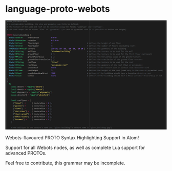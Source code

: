 # language-proto-webots

![Screenshot](./resources/protoatom.PNG)

Webots-flavoured PROTO Syntax Highlighting Support in Atom!

Support for all Webots nodes, as well as complete Lua support for advanced PROTOs.

Feel free to contribute, this grammar may be incomplete.


